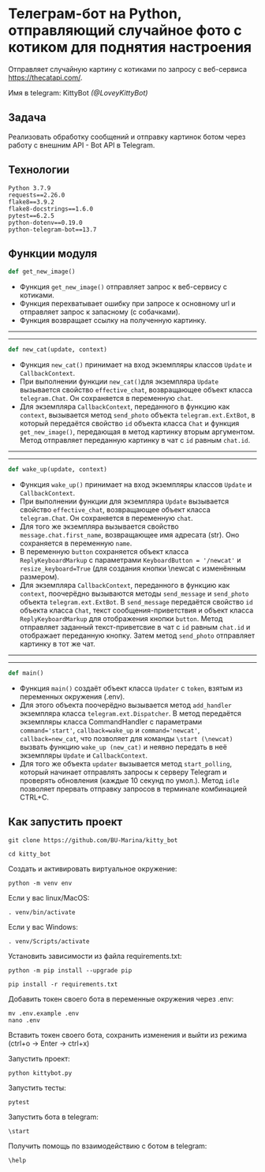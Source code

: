 # Телеграм-бот на Python, отправляющий случайное фото с котиком для поднятия настроения
Отправляет случайную картину с котиками по запросу с веб-сервиса https://thecatapi.com/.

Имя в telegram: KittyBot *(@LoveyKittyBot)*

## Задача
Реализовать обработку сообщений и отправку картинок ботом через работу с внешним API - Bot API в Telegram.

## Технологии

    Python 3.7.9
    requests==2.26.0
    flake8==3.9.2
    flake8-docstrings==1.6.0
    pytest==6.2.5
    python-dotenv==0.19.0
    python-telegram-bot==13.7

## Функции модуля
```python
def get_new_image()
```
* Функция `get_new_image()` отправляет запрос к веб-сервису с котиками.
* Функция перехватывает ошибку при запросе к основному url и отправляет запрос к запасному (с собачками).
* Функция возвращает ссылку на полученную картинку.

---
---
```python
def new_cat(update, context)
```
* Функция `new_cat()` принимает на вход экземпляры классов `Update` и `CallbackContext`.
* При выполнении функции `new_cat()`для экземпляра `Update` вызывается свойство `effective_chat`, возвращающее
объект класса `telegram.Chat`. Он сохраняется в переменную `chat`.
* Для экземпляра `CallbackContext`, переданного в функцию как `context`, вызывается метод
`send_photo` объекта `telegram.ext.ExtBot`, в который передаётся свойство `id` объекта класса `Chat` и функция `get_new_image()`, передающая в метод картинку вторым аргументом. Метод отправляет переданную картинку в чат с `id` равным `chat.id`.

---
----
```python
def wake_up(update, context)
```
* Функция `wake_up()` принимает на вход экземпляры классов `Update` и `CallbackContext`.
* При выполнении функции для экземпляра `Update` вызывается свойство `effective_chat`, возвращающее
объект класса `telegram.Chat`. Он сохраняется в переменную `chat`.
* Для того же экземпляра вызывается свойство `message.chat.first_name`, возвращающее имя адресата (str). Оно сохраняется в переменную `name`.
* В переменную `button` сохраняется объект класса `ReplyKeyboardMarkup` с параметрами `KeyboardButton = '/newcat'` и `resize_keyboard=True`
(для создания кнопки \newcat с изменённым размером).
* Для экземпляра `CallbackContext`, переданного в функцию как `context`, поочерёдно вызываются методы
`send_message` и `send_photo` объекта `telegram.ext.ExtBot`. В `send_message` передаётся свойство `id` объекта класса `Chat`, текст сообщения-приветствия и объект класса `ReplyKeyboardMarkup` для отображения кнопки `button`. Метод отправляет заданный текст-приветсвие в чат с `id` равным `chat.id` и отображает переданную кнопку. Затем метод `send_photo` отправляет картинку в тот же чат.

---
----
```python
def main()
```
* Функция `main()` создаёт объект класса `Updater` с `token`, взятым из переменных окружения (.env).
* Для этого объекта поочерёдно вызывается метод `add_handler` экземпляра класса `telegram.ext.Dispatcher`. В метод передаётся экземпляры класса CommandHandler с параметрами `command='start'`, `callback=wake_up` и `command='newcat'`, `callback=new_cat`, что позволяет для команды `\start (\newcat)` вызвать функцию `wake_up (new_cat)` и неявно передать в неё экземпляры `Update` и `CallbackContext`.
* Для того же объекта `updater` вызывается метод `start_polling`, который начинает отправлять запросы к серверу Telegram и проверять обновления (каждые 10 секунд по умол.). Метод `idle` позволяет прервать отправку запросов в терминале комбинацией CTRL+C.

## Как запустить проект
```
git clone https://github.com/BU-Marina/kitty_bot
```

```
cd kitty_bot
```

Cоздать и активировать виртуальное окружение:

```
python -m venv env
```

Если у вас linux/MacOS:

```
. venv/bin/activate
```

Если у вас Windows:

```
. venv/Scripts/activate
```

Установить зависимости из файла requirements.txt:

```
python -m pip install --upgrade pip
```

```
pip install -r requirements.txt
```

Добавить токен своего бота в переменные окружения через .env:

```
mv .env.example .env
nano .env
```

Вставить токен своего бота, сохранить изменения и выйти из режима (ctrl+o -> Enter -> ctrl+x)

Запустить проект:

```
python kittybot.py
```

Запустить тесты:

```
pytest
```

Запустить бота в telegram:

```
\start
```

Получить помощь по взаимодействию с ботом в telegram:

```
\help
```
